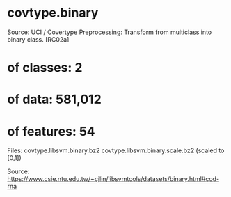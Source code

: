 # covtype.binary

Source: UCI / Covertype
Preprocessing: Transform from multiclass into binary class. [RC02a]
# of classes: 2
# of data: 581,012
# of features: 54
Files:
covtype.libsvm.binary.bz2
covtype.libsvm.binary.scale.bz2 (scaled to [0,1])

Source: https://www.csie.ntu.edu.tw/~cjlin/libsvmtools/datasets/binary.html#cod-rna